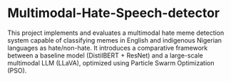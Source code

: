 # Multimodal-Hate-Speech-detector
This project implements and evaluates a multimodal hate meme detection system capable of classifying memes in English and indigenous Nigerian languages as hate/non-hate.  It introduces a comparative framework between a baseline model (DistilBERT + ResNet) and a large-scale multimodal LLM (LLaVA), optimized using Particle Swarm Optimization (PSO). 
